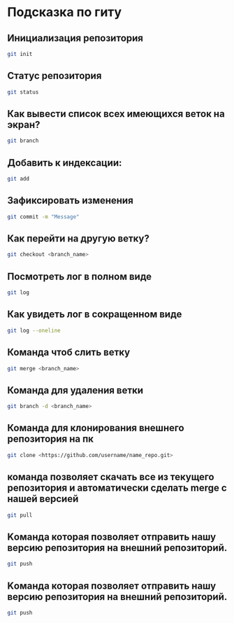 # Подсказка по гиту

## Инициализация репозитория

```sh
git init
```

## Статус репозитория

```sh
git status
```
## Как вывести список всех имеющихся веток на экран?

```sh
git branch
```

## Добавить к индексации:
```sh
git add
```
## Зафиксировать изменения
```sh
git commit -m "Message"
```
## Как перейти на другую ветку?
```sh
git checkout <branch_name>
```
## Посмотреть лог в полном виде
```sh
git log
```
## Как увидеть лог в сокращенном виде

```sh
git log --oneline
```
## Команда чтоб слить ветку
```sh
git merge <branch_name>
```
## Команда для удаления ветки
```sh
git branch -d <branch_name>
```
## Команда для клонирования внешнего репозитория на пк
```sh
git clone <https://github.com/username/name_repo.git>
```

## команда позволяет скачать все из текущего репозитория и автоматически сделать merge с нашей версией
```sh
git pull
```

## Kоманда которая позволяет отправить нашу версию репозитория на внешний репозиторий.
```sh
git push
```

## Kоманда которая позволяет отправить нашу версию репозитория на внешний репозиторий.
```sh
git push
```